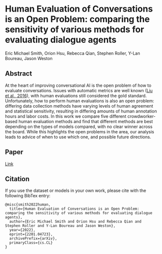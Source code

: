 # Human Evaluation of Conversations is an Open Problem: comparing the sensitivity of various methods for evaluating dialogue agents

Eric Michael Smith, Orion Hsu, Rebecca Qian, Stephen Roller, Y-Lan Boureau, Jason Weston

## Abstract

At the heart of improving conversational AI is the open problem of how to evaluate conversations. Issues with automatic metrics are well known ([Liu et al., 2016](https://arxiv.org/abs/1603.08023)), with human evaluations still considered the gold standard. Unfortunately, how to perform human evaluations is also an open problem: differing data collection methods have varying levels of human agreement and statistical sensitivity, resulting in differing amounts of human annotation hours and labor costs. In this work we compare five different crowdworker-based human evaluation methods and find that different methods are best depending on the types of models compared, with no clear winner across the board. While this highlights the open problems in the area, our analysis leads to advice of when to use which one, and possible future directions.

## Paper

[Link](https://arxiv.org/abs/2201.04723)

## Citation

If you use the dataset or models in your own work, please cite with the
following BibTex entry:
    
    @misc{smith2022human,
      title={Human Evaluation of Conversations is an Open Problem: comparing the sensitivity of various methods for evaluating dialogue agents}, 
      author={Eric Michael Smith and Orion Hsu and Rebecca Qian and Stephen Roller and Y-Lan Boureau and Jason Weston},
      year={2022},
      eprint={2201.04723},
      archivePrefix={arXiv},
      primaryClass={cs.CL}
    }
